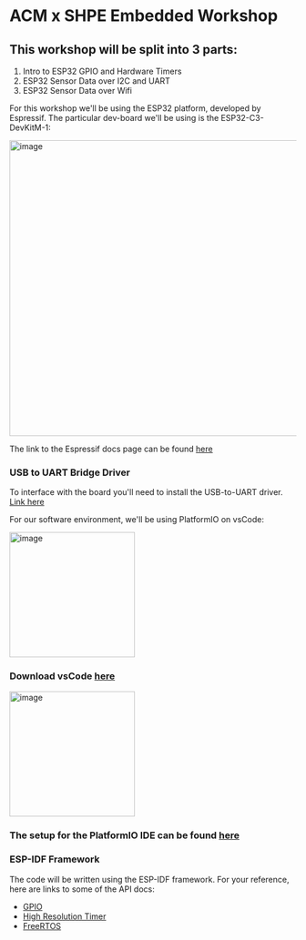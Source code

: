 # ACM x SHPE Embedded Workshop
## This workshop will be split into 3 parts:
1. Intro to ESP32 GPIO and Hardware Timers 
2. ESP32 Sensor Data over I2C and UART
3. ESP32 Sensor Data over Wifi

For this workshop we'll be using the ESP32 platform, developed by Espressif. The particular dev-board we'll be using is the ESP32-C3-DevKitM-1:

<img width="520" alt="image" src="https://github.com/Ucfacm/embedded_workshop/assets/112581413/6f0eb0c6-8dc5-48f5-9d4b-5df5b3b3108e">

The link to the Espressif docs page can be found [here](https://docs.espressif.com/projects/esp-idf/en/latest/esp32c3/hw-reference/esp32c3/user-guide-devkitm-1.html)


### USB to UART Bridge Driver
To interface with the board you'll need to install the USB-to-UART driver. [Link here](https://www.silabs.com/developers/usb-to-uart-bridge-vcp-drivers?tab=downloads)


For our software environment, we'll be using PlatformIO on vsCode:


<img width="220" alt="image" src="https://github.com/Ucfacm/embedded_workshop/assets/112581413/1f23ebd1-0aff-4ef3-81a6-545f27340743">


### Download vsCode [here](https://code.visualstudio.com/download)

<img width="220" alt="image" src="https://github.com/Ucfacm/embedded_workshop/assets/112581413/3315184f-d646-4920-a71b-bb98de3cef34">

### The setup for the PlatformIO IDE can be found [here](https://platformio.org/install/ide?install=vscode)

### ESP-IDF Framework
The code will be written using the ESP-IDF framework. For your reference, here are links to some of the API docs:
- [GPIO](https://docs.espressif.com/projects/esp-idf/en/latest/esp32/api-reference/peripherals/gpio.html)
- [High Resolution Timer](https://docs.espressif.com/projects/esp-idf/en/latest/esp32/api-reference/system/esp_timer.html#high-resolution-timer-esp-timer)
- [FreeRTOS](https://docs.espressif.com/projects/esp-idf/en/latest/esp32/api-reference/system/freertos_idf.html)

